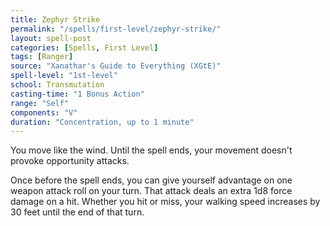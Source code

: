```yaml
---
title: Zephyr Strike
permalink: "/spells/first-level/zephyr-strike/"
layout: spell-post
categories: [Spells, First Level]
tags: [Ranger]
source: "Xanathar's Guide to Everything (XGtE)"
spell-level: "1st-level"
school: Transmutation
casting-time: "1 Bonus Action"
range: "Self"
components: "V"
duration: "Concentration, up to 1 minute"
---
```


You move like the wind. Until the spell ends, your movement doesn't provoke opportunity attacks.

Once before the spell ends, you can give yourself advantage on one weapon attack roll on your turn. That attack deals an extra 1d8 force damage on a hit. Whether you hit or miss, your walking speed increases by 30 feet until the end of that turn.

